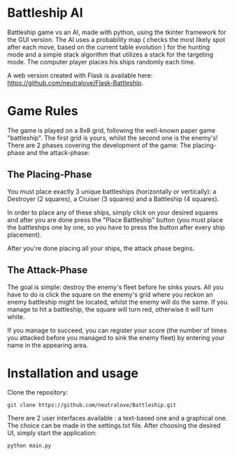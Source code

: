 # Battleship AI

Battleship game vs an AI, made with python, using the tkinter framework for the GUI version. The AI uses a probability map ( checks the most likely spot after each move, based on the current table evolution ) for the hunting mode and a simple stack algorithm that utilizes a stack for the targeting mode. The computer player places his ships randomly each time. 

A web version created with Flask is available here: https://github.com/neutralove/Flask-Battleship.

# Game Rules

The game is played on a 8x8 grid, following the well-known paper game "battleship". The first grid is yours, whilst the second one is the enemy's! There are 2 phases covering the development of the game: The placing-phase and the attack-phase: 

## The Placing-Phase

You must place exactly 3 unique battleships (horizontally or vertically): a Destroyer (2 squares), a Cruiser (3 squares) and a Battleship (4 squares).

In order to place any of these ships, simply click on your desired squares and after you are done press the "Place Battleship" button (you must place the battleships one by one, so you have to press the button after every ship placement).

After you're done placing all your ships, the attack phase begins.

## The Attack-Phase

The goal is simple: destroy the enemy's fleet before he sinks yours. All you have to do is click the square on the enemy's grid where you reckon an enemy battleship might be located, whilst the enemy will do the same. If you manage to hit a battleship, the square will turn red, otherwise it will turn white.

If you manage to succeed, you can register your score (the number of times you attacked before you managed to sink the enemy fleet) by entering your name in the appearing area.

# Installation and usage

Clone the repository:
```
git clone https://github.com/neutralove/Battleship.git
```
There are 2 user interfaces available : a text-based one and a graphical one. The choice can be made in the settings.txt file.
After choosing the desired UI, simply start the application:
```
python main.py
```

